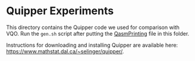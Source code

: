 # Quipper Experiments

This directory contains the Quipper code we used for comparison with VQO.
Run the `gen.sh` script after putting the [QasmPrinting](https://www.mathstat.dal.ca/~xbian/QasmTrans/index.php) file in this folder.

Instructions for downloading and installing Quipper are available here: https://www.mathstat.dal.ca/~selinger/quipper/. 
